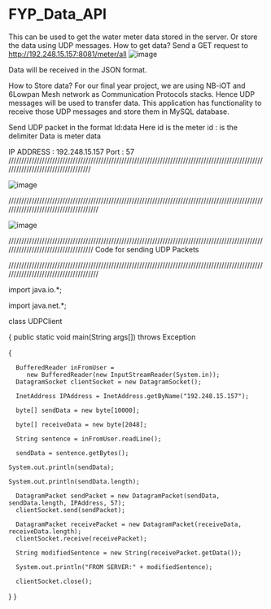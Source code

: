 # FYP_Data_API
This can be used to get the water meter data stored in the server. Or store the data using UDP messages. 
How to get data?
Send a GET request to http://192.248.15.157:8081/meter/all 
![image](https://user-images.githubusercontent.com/29881881/48465684-b5f6cc00-e809-11e8-8ba2-e3a4bf347f1e.png)

Data will be received in the JSON format. 

How to Store data?
For our final year project, we are using NB-iOT and 6Lowpan Mesh network as Communication Protocols stacks. Hence UDP messages will be used to transfer data. This application has functionality to receive those UDP messages and store them in MySQL database. 

Send UDP packet in the format 
Id:data
Here id is the meter id 
: is the delimiter
Data is meter data

IP ADDRESS : 192.248.15.157
Port : 57
///////////////////////////////////////////////////////////////////////////////////////////////////////////////////////////////////

![image](https://user-images.githubusercontent.com/29881881/48465696-bb541680-e809-11e8-8e37-7cad4a06d7c1.png)


//////////////////////////////////////////////////////////////////////////////////////////////////////////////////////////////////////

![image](https://user-images.githubusercontent.com/29881881/48465699-bf803400-e809-11e8-8ef8-1a9b6bcc4c65.png)

////////////////////////////////////////////////////////////////////////////////////////////////////////////////////////////////////
Code for sending UDP Packets

//////////////////////////////////////////////////////////////////////////////////////////////////////////////////////////////////////

import java.io.*;

import java.net.*;


class UDPClient

{
   public static void main(String args[]) throws Exception
   
   {
   
      BufferedReader inFromUser =
         new BufferedReader(new InputStreamReader(System.in)); 
      DatagramSocket clientSocket = new DatagramSocket();
      
      InetAddress IPAddress = InetAddress.getByName("192.248.15.157");
      
      byte[] sendData = new byte[10000];
      
      byte[] receiveData = new byte[2048];
      
      String sentence = inFromUser.readLine();
      
      sendData = sentence.getBytes();
      
	System.out.println(sendData);
	
	System.out.println(sendData.length);	
	
      DatagramPacket sendPacket = new DatagramPacket(sendData, sendData.length, IPAddress, 57);
      clientSocket.send(sendPacket);
      
      DatagramPacket receivePacket = new DatagramPacket(receiveData, receiveData.length);
      clientSocket.receive(receivePacket);
      
      String modifiedSentence = new String(receivePacket.getData());
      
      System.out.println("FROM SERVER:" + modifiedSentence);
      
      clientSocket.close();
      
   }
}
